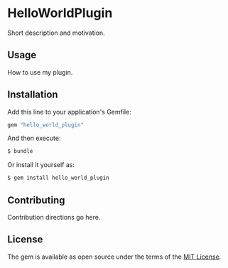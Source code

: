 # HelloWorldPlugin
Short description and motivation.

## Usage
How to use my plugin.

## Installation
Add this line to your application's Gemfile:

```ruby
gem "hello_world_plugin"
```

And then execute:
```bash
$ bundle
```

Or install it yourself as:
```bash
$ gem install hello_world_plugin
```

## Contributing
Contribution directions go here.

## License
The gem is available as open source under the terms of the [MIT License](https://opensource.org/licenses/MIT).
